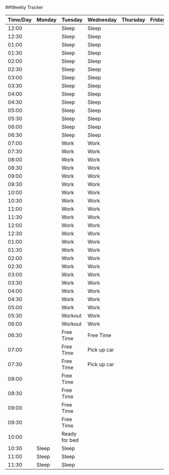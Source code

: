##Weekly Tracker

Time/Day | Monday | Tuesday | Wednesday | Thursday | Friday 
--- | --- | --- |--- | --- | ---
12:00 | |Sleep |Sleep | | 
12:30 | |Sleep |Sleep | |
01:00 | |Sleep |Sleep | |
01:30 | |Sleep |Sleep | |
02:00 | |Sleep |Sleep | |
02:30 | |Sleep |Sleep | |
03:00 | |Sleep |Sleep | |
03:30 | |Sleep |Sleep | |
04:00 | |Sleep |Sleep | |
04:30 | |Sleep |Sleep | |
05:00 | |Sleep |Sleep | |
05:30 | |Sleep |Sleep | |
06:00 | |Sleep |Sleep | |
06:30 | |Sleep |Sleep | |
07:00 | |Work |Work | |
07:30 | |Work |Work | |
08:00 | |Work |Work | |
08:30 | |Work |Work | |
09:00 | |Work |Work | |
09:30 | |Work |Work | |
10:00 | |Work |Work | |
10:30 | |Work |Work | |
11:00 | |Work |Work | |
11:30 | |Work |Work | |
12:00 | |Work |Work | |
12:30 | |Work |Work | |
01:00 | |Work |Work | |
01:30 | |Work |Work | |
02:00 | |Work |Work | |
02:30 | |Work |Work | |
03:00 | |Work |Work | |
03:30 | |Work |Work | |
04:00 | |Work |Work | |
04:30 | |Work |Work | |
05:00 | |Work |Work | |
05:30 | |Workout |Work | |
06:00 | |Workout |Work | |
06:30 | |Free Time |Free Time | |
07:00 | |Free Time |Pick up car | |
07:30 | |Free Time |Pick up car | |
08:00 | |Free Time | | |
08:30 | |Free Time | | |
09:00 | |Free Time | | |
09:30 | |Free Time | | |
10:00 | |Ready for bed | |
10:30 |Sleep |Sleep | | |
11:00 |Sleep |Sleep | | |
11:30 |Sleep |Sleep | | |
